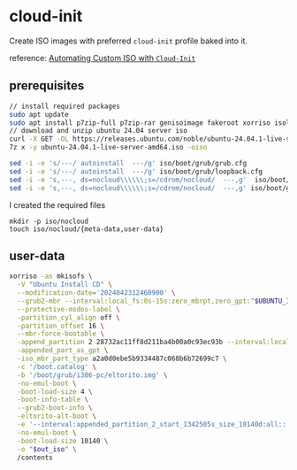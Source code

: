 # cloud-init
Create ISO images with preferred `cloud-init` profile baked into it.

reference: [Automating Custom ISO with `Cloud-Init`](https://dev.to/otomato_io/automating-custom-iso-with-cloud-init-2lc2)

## prerequisites
```bash
// install required packages
sudo apt update
sudo apt install p7zip-full p7zip-rar genisoimage fakeroot xorriso isolinux binutils squashfs-tools
// download and unzip ubuntu 24.04 server iso
curl -X GET -OL https://releases.ubuntu.com/noble/ubuntu-24.04.1-live-server-amd64.iso
7z x -y ubuntu-24.04.1-live-server-amd64.iso -oiso
``` 

```bash
sed -i -e 's/---/ autoinstall  ---/g' iso/boot/grub/grub.cfg
sed -i -e 's/---/ autoinstall  ---/g' iso/boot/grub/loopback.cfg
sed -i -e 's,---, ds=nocloud\\\\\\;s=/cdrom/nocloud/  ---,g'  iso/boot/grub/grub.cfg
sed -i -e 's,---, ds=nocloud\\\\\\;s=/cdrom/nocloud/  ---,g' iso/boot/grub/loopback.cfg
```

I created the required files
```
mkdir -p iso/nocloud
touch iso/nocloud/{meta-data,user-data}
```

## user-data
```bash
xorriso -as mkisofs \
  -V "Ubuntu Install CD" \
  --modification-date='2024042312460900' \
  --grub2-mbr --interval:local_fs:0s-15s:zero_mbrpt,zero_gpt:"$UBUNTU_ISO" \
  --protective-msdos-label \
  -partition_cyl_align off \
  -partition_offset 16 \
  --mbr-force-bootable \
  -append_partition 2 28732ac11ff8d211ba4b00a0c93ec93b --interval:local_fs:5370020d-5380159d::"$UBUNTU_ISO" \
  -appended_part_as_gpt \
  -iso_mbr_part_type a2a0d0ebe5b9334487c068b6b72699c7 \
  -c '/boot.catalog' \
  -b '/boot/grub/i386-pc/eltorito.img' \
  -no-emul-boot \
  -boot-load-size 4 \
  -boot-info-table \
  --grub2-boot-info \
  -eltorito-alt-boot \
  -e '--interval:appended_partition_2_start_1342505s_size_10140d:all::' \
  -no-emul-boot \
  -boot-load-size 10140 \
  -o "$out_iso" \
  /contents
```
